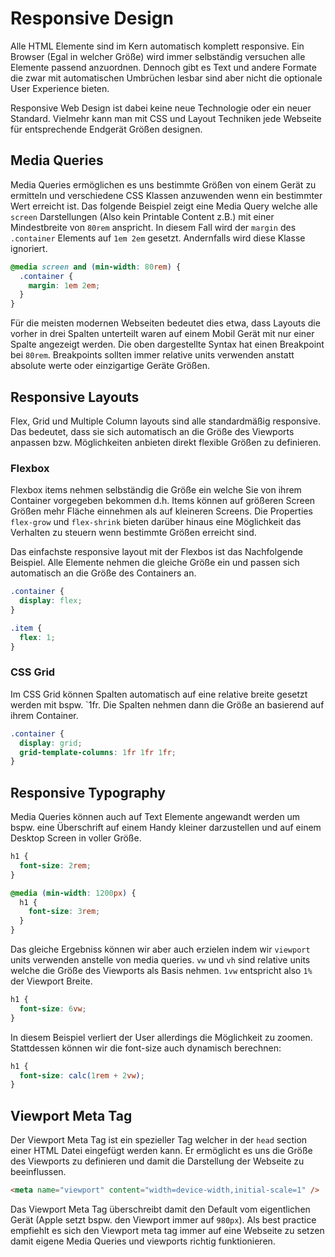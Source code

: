 # Responsive Design

Alle HTML Elemente sind im Kern automatisch komplett responsive. Ein Browser (Egal in welcher Größe) wird immer selbständig versuchen alle Elemente passend anzuordnen. Dennoch gibt es Text und andere Formate die zwar mit automatischen Umbrüchen lesbar sind aber nicht die optionale User Experience bieten.

Responsive Web Design ist dabei keine neue Technologie oder ein neuer Standard. Vielmehr kann man mit CSS und Layout Techniken jede Webseite für entsprechende Endgerät Größen designen.

## Media Queries

Media Queries ermöglichen es uns bestimmte Größen von einem Gerät zu ermitteln und verschiedene CSS Klassen anzuwenden wenn ein bestimmter Wert erreicht ist. Das folgende Beispiel zeigt eine Media Query welche alle `screen` Darstellungen (Also kein Printable Content z.B.) mit einer Mindestbreite von `80rem` anspricht. In diesem Fall wird der `margin` des `.container` Elements auf `1em 2em` gesetzt. Andernfalls wird diese Klasse ignoriert.

```css
@media screen and (min-width: 80rem) {
  .container {
    margin: 1em 2em;
  }
}
```

Für die meisten modernen Webseiten bedeutet dies etwa, dass Layouts die vorher in drei Spalten unterteilt waren auf einem Mobil Gerät mit nur einer Spalte angezeigt werden. Die oben dargestellte Syntax hat einen Breakpoint bei `80rem`. Breakpoints sollten immer relative units verwenden anstatt absolute werte oder einzigartige Geräte Größen.

## Responsive Layouts

Flex, Grid und Multiple Column layouts sind alle standardmäßig responsive. Das bedeutet, dass sie sich automatisch an die Größe des Viewports anpassen bzw. Möglichkeiten anbieten direkt flexible Größen zu definieren.

### Flexbox

Flexbox items nehmen selbständig die Größe ein welche Sie von ihrem Container vorgegeben bekommen d.h. Items können auf größeren Screen Größen mehr Fläche einnehmen als auf kleineren Screens. Die Properties `flex-grow` und `flex-shrink` bieten darüber hinaus eine Möglichkeit das Verhalten zu steuern wenn bestimmte Größen erreicht sind.

Das einfachste responsive layout mit der Flexbos ist das Nachfolgende Beispiel. Alle Elemente nehmen die gleiche Größe ein und passen sich automatisch an die Größe des Containers an.

```css
.container {
  display: flex;
}

.item {
  flex: 1;
}
```

### CSS Grid

Im CSS Grid können Spalten automatisch auf eine relative breite gesetzt werden mit bspw. `1fr. Die Spalten nehmen dann die Größe an basierend auf ihrem Container.

```css
.container {
  display: grid;
  grid-template-columns: 1fr 1fr 1fr;
}
```

## Responsive Typography

Media Queries können auch auf Text Elemente angewandt werden um bspw. eine Überschrift auf einem Handy kleiner darzustellen und auf einem Desktop Screen in voller Größe.

```css
h1 {
  font-size: 2rem;
}

@media (min-width: 1200px) {
  h1 {
    font-size: 3rem;
  }
}
```

Das gleiche Ergebniss können wir aber auch erzielen indem wir `viewport` units verwenden anstelle von media queries. `vw` und `vh` sind relative units welche die Größe des Viewports als Basis nehmen. `1vw` entspricht also `1%` der Viewport Breite.

```css
h1 {
  font-size: 6vw;
}
```

In diesem Beispiel verliert der User allerdings die Möglichkeit zu zoomen. Stattdessen können wir die font-size auch dynamisch berechnen:

```css
h1 {
  font-size: calc(1rem + 2vw);
}
```

## Viewport Meta Tag

Der Viewport Meta Tag ist ein spezieller Tag welcher in der `head` section einer HTML Datei eingefügt werden kann. Er ermöglicht es uns die Größe des Viewports zu definieren und damit die Darstellung der Webseite zu beeinflussen.

```html
<meta name="viewport" content="width=device-width,initial-scale=1" />
```

Das Viewport Meta Tag überschreibt damit den Default vom eigentlichen Gerät (Apple setzt bspw. den Viewport immer auf `980px`). Als best practice empfiehlt es sich den Viewport meta tag immer auf eine Webseite zu setzen damit eigene Media Queries und viewports richtig funktionieren.
